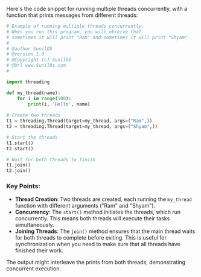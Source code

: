 Here's the code snippet for running multiple threads concurrently, with a function that prints messages from different threads:

```python
# Example of running multiple threads concurrently.  
# When you run this program, you will observe that 
# sometimes it will print "Ram" and sometimes it will print "Shyam"
#
# @author SunilOS  
# @version 1.0
# @Copyright (c) SunilOS  
# @Url www.SunilOs.com
#

import threading

def my_thread(name):
    for i in range(500):
        print(i, 'Hello', name)  
      
# Create two threads
t1 = threading.Thread(target=my_thread, args=("Ram",))
t2 = threading.Thread(target=my_thread, args=("Shyam",))

# Start the threads
t1.start()
t2.start()

# Wait for both threads to finish
t1.join()
t2.join()
```

### Key Points:
- **Thread Creation**: Two threads are created, each running the `my_thread` function with different arguments ("Ram" and "Shyam").
- **Concurrency**: The `start()` method initiates the threads, which run concurrently. This means both threads will execute their tasks simultaneously.
- **Joining Threads**: The `join()` method ensures that the main thread waits for both threads to complete before exiting. This is useful for synchronization when you need to make sure that all threads have finished their work.

The output might interleave the prints from both threads, demonstrating concurrent execution.